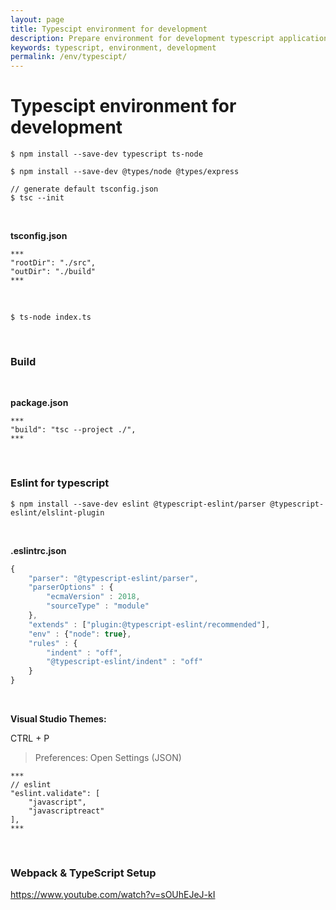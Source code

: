 ```yaml
---
layout: page
title: Typescipt environment for development
description: Prepare environment for development typescript applications
keywords: typescript, environment, development
permalink: /env/typescipt/
---
```


# Typescipt environment for development

    $ npm install --save-dev typescript ts-node

<!--
 ts-node-dev
-->

    $ npm install --save-dev @types/node @types/express

    // generate default tsconfig.json
    $ tsc --init

<br/>

**tsconfig.json**

```
***
"rootDir": "./src",
"outDir": "./build"
***
```

<br/>

    $ ts-node index.ts

<br/>

### Build

<br/>

**package.json**

```
***
"build": "tsc --project ./",
***
```

<br/>

### Eslint for typescript

    $ npm install --save-dev eslint @typescript-eslint/parser @typescript-eslint/elslint-plugin

<br/>

**.eslintrc.json**

```js
{
    "parser": "@typescript-eslint/parser",
    "parserOptions" : {
        "ecmaVersion" : 2018,
        "sourceType" : "module"
    },
    "extends" : ["plugin:@typescript-eslint/recommended"],
    "env" : {"node": true},
    "rules" : {
        "indent" : "off",
        "@typescript-eslint/indent" : "off"
    }
}
```

<!--

"@typescript-eslint/explicit-function-return-type" : "off"

-->

<br/>

**Visual Studio Themes:**

CTRL + P

> Preferences: Open Settings (JSON)

```
***
// eslint
"eslint.validate": [
    "javascript",
    "javascriptreact"
],
***
```

<br/>

### Webpack & TypeScript Setup

https://www.youtube.com/watch?v=sOUhEJeJ-kI
